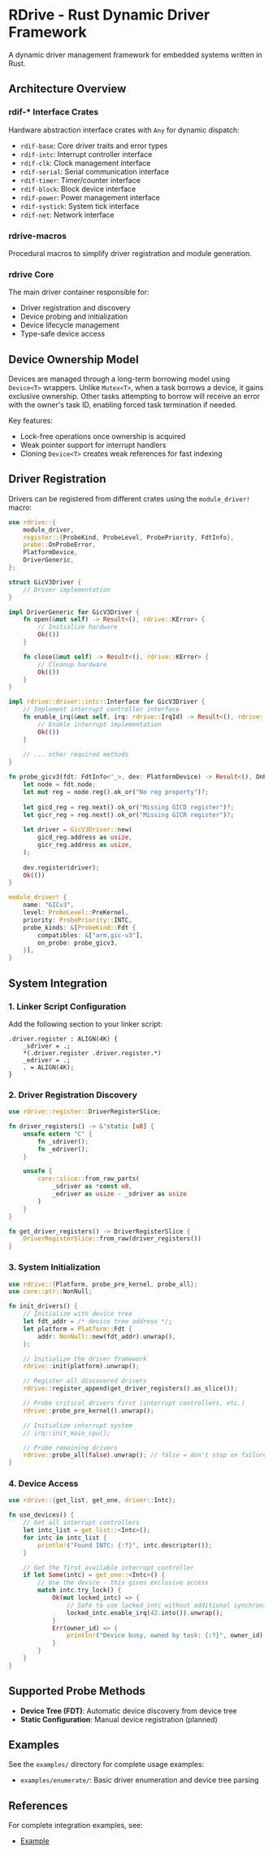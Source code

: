 # RDrive - Rust Dynamic Driver Framework

A dynamic driver management framework for embedded systems written in Rust.

## Architecture Overview

### rdif-* Interface Crates

Hardware abstraction interface crates with `Any` for dynamic dispatch:

- `rdif-base`: Core driver traits and error types
- `rdif-intc`: Interrupt controller interface
- `rdif-clk`: Clock management interface  
- `rdif-serial`: Serial communication interface
- `rdif-timer`: Timer/counter interface
- `rdif-block`: Block device interface
- `rdif-power`: Power management interface
- `rdif-systick`: System tick interface
- `rdif-net`: Network interface

### rdrive-macros

Procedural macros to simplify driver registration and module generation.

### rdrive Core

The main driver container responsible for:

- Driver registration and discovery
- Device probing and initialization
- Device lifecycle management
- Type-safe device access

## Device Ownership Model

Devices are managed through a long-term borrowing model using `Device<T>` wrappers. Unlike `Mutex<T>`, when a task borrows a device, it gains exclusive ownership. Other tasks attempting to borrow will receive an error with the owner's task ID, enabling forced task termination if needed.

Key features:

- Lock-free operations once ownership is acquired
- Weak pointer support for interrupt handlers
- Cloning `Device<T>` creates weak references for fast indexing

## Driver Registration

Drivers can be registered from different crates using the `module_driver!` macro:

```rust
use rdrive::{
    module_driver,
    register::{ProbeKind, ProbeLevel, ProbePriority, FdtInfo},
    probe::OnProbeError,
    PlatformDevice,
    DriverGeneric,
};

struct GicV3Driver {
    // Driver implementation
}

impl DriverGeneric for GicV3Driver {
    fn open(&mut self) -> Result<(), rdrive::KError> {
        // Initialize hardware
        Ok(())
    }

    fn close(&mut self) -> Result<(), rdrive::KError> {
        // Cleanup hardware
        Ok(())
    }
}

impl rdrive::driver::intc::Interface for GicV3Driver {
    // Implement interrupt controller interface
    fn enable_irq(&mut self, irq: rdrive::IrqId) -> Result<(), rdrive::driver::intc::IntcError> {
        // Enable interrupt implementation
        Ok(())
    }
    
    // ... other required methods
}

fn probe_gicv3(fdt: FdtInfo<'_>, dev: PlatformDevice) -> Result<(), OnProbeError> {
    let node = fdt.node;
    let mut reg = node.reg().ok_or("No reg property")?;
    
    let gicd_reg = reg.next().ok_or("Missing GICD register")?;
    let gicr_reg = reg.next().ok_or("Missing GICR register")?;
    
    let driver = GicV3Driver::new(
        gicd_reg.address as usize,
        gicr_reg.address as usize,
    );
    
    dev.register(driver);
    Ok(())
}

module_driver! {
    name: "GICv3",
    level: ProbeLevel::PreKernel,
    priority: ProbePriority::INTC,
    probe_kinds: &[ProbeKind::Fdt {
        compatibles: &["arm,gic-v3"],
        on_probe: probe_gicv3,
    }],
}
```

## System Integration

### 1. Linker Script Configuration

Add the following section to your linker script:

```ld
.driver.register : ALIGN(4K) {
    _sdriver = .;
    *(.driver.register .driver.register.*)
    _edriver = .;
    . = ALIGN(4K);
}
```

### 2. Driver Registration Discovery

```rust
use rdrive::register::DriverRegisterSlice;

fn driver_registers() -> &'static [u8] {
    unsafe extern "C" {
        fn _sdriver();
        fn _edriver();
    }

    unsafe { 
        core::slice::from_raw_parts(
            _sdriver as *const u8, 
            _edriver as usize - _sdriver as usize
        ) 
    }
}

fn get_driver_registers() -> DriverRegisterSlice {
    DriverRegisterSlice::from_raw(driver_registers())
}
```

### 3. System Initialization

```rust
use rdrive::{Platform, probe_pre_kernel, probe_all};
use core::ptr::NonNull;

fn init_drivers() {
    // Initialize with device tree
    let fdt_addr = /* device tree address */;
    let platform = Platform::Fdt {
        addr: NonNull::new(fdt_addr).unwrap(),
    };

    // Initialize the driver framework
    rdrive::init(platform).unwrap();

    // Register all discovered drivers
    rdrive::register_append(get_driver_registers().as_slice());

    // Probe critical drivers first (interrupt controllers, etc.)
    rdrive::probe_pre_kernel().unwrap();

    // Initialize interrupt system
    // irq::init_main_cpu();

    // Probe remaining drivers
    rdrive::probe_all(false).unwrap(); // false = don't stop on failures
}
```

### 4. Device Access

```rust
use rdrive::{get_list, get_one, driver::Intc};

fn use_devices() {
    // Get all interrupt controllers
    let intc_list = get_list::<Intc>();
    for intc in intc_list {
        println!("Found INTC: {:?}", intc.descriptor());
    }

    // Get the first available interrupt controller
    if let Some(intc) = get_one::<Intc>() {
        // Use the device - this gives exclusive access
        match intc.try_lock() {
            Ok(mut locked_intc) => {
                // Safe to use locked_intc without additional synchronization
                locked_intc.enable_irq(42.into()).unwrap();
            }
            Err(owner_id) => {
                println!("Device busy, owned by task: {:?}", owner_id);
            }
        }
    }
}
```

## Supported Probe Methods

- **Device Tree (FDT)**: Automatic device discovery from device tree
- **Static Configuration**: Manual device registration (planned)

## Examples

See the `examples/` directory for complete usage examples:

- `examples/enumerate/`: Basic driver enumeration and device tree parsing

## References

For complete integration examples, see:

- [Example](https://github.com/drivercraft/rdrive/blob/4d86d7233ce7f55968d225a4048f4a8e0487c377/examples/enumerate/src/main.rs)
